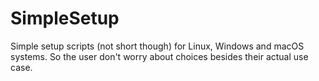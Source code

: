 # SimpleSetup
Simple setup scripts (not short though) for Linux, Windows and macOS systems. So the user don't worry about choices besides their actual use case.
